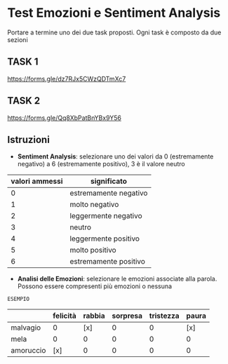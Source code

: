 # Test Emozioni e Sentiment Analysis

Portare a termine uno dei due task proposti. Ogni task è composto da due sezioni

## TASK 1

https://forms.gle/dz7RJx5CWzQDTmXc7

## TASK 2

https://forms.gle/Qq8XbPatBnYBx9Y56


## Istruzioni

- **Sentiment Analysis**: selezionare uno dei valori da 0  (estremamente negativo) a 6 (estremamente positivo), 3 è il valore neutro 


| valori ammessi | significato           |
| -------------- | --------------------- |
| 0              | estremamente negativo |
| 1              | molto negativo        |
| 2              | leggermente negativo  |
| 3              | neutro                |
| 4              | leggermente positivo  |
| 5              | molto positivo        |
| 6              | estremamente positivo |
 

- **Analisi delle Emozioni**: selezionare le emozioni associate alla parola. Possono essere compresenti più emozioni o nessuna

`ESEMPIO`
                                                                
|           | felicità | rabbia | sorpresa | tristezza | paura |
| --------- | -------- | ------ | -------- | --------- | ----- |
| malvagio  | 0        | [x]      | 0        | 0         | [x]     |
| mela      | 0        | 0      | 0        | 0         | 0     |
| amoruccio | [x]        | 0      | 0        | 0         | 0     |
